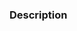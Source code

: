 ### Description

<!-- What is this PR solving? Write a clear description or reference the issues it solves (e.g. `fixes #123`). What other alternatives have you explored? Are there any parts you think require more attention from reviewers? -->

<!----------------------------------------------------------------------
Checklist before creating the pull request:

- It's really useful if your PR references an issue where it is discussed ahead of time. If the feature is substantial or introduces breaking changes without a discussion, the PR might be closed.
- Ideally, include a test that fails without this PR but passes with it.
- Please, don't make changes to `pnpm-lock.yaml` unless you introduce a new test example.
- Run the tests with `pnpm test:ci`.
- If you introduce new functionality, document it. You can run documentation with `pnpm run docs` command.
- Changes in changelog are generated from PR name. Please, make sure that it explains your changes in an understandable manner. Please, prefix changeset messages with `feat:`, `fix:`, `perf:`, `docs:`, or `chore:`.

Thank you for contributing to Vitest!
----------------------------------------------------------------------->
